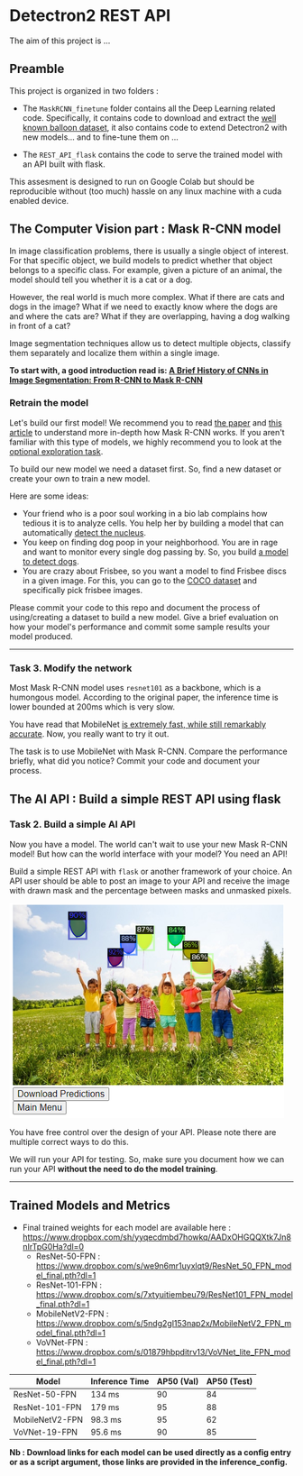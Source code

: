 # Detectron2 REST API

The aim of this project is ...


## Preamble

This project is organized in two folders : 

- The `MaskRCNN_finetune` folder contains all the Deep Learning related code. Specifically, it contains code to download and extract the [well known balloon dataset](https://github.com/matterport/Mask_RCNN/releases), it also contains code to extend Detectron2 with new models... and to fine-tune them on ... 

- The `REST_API_flask` contains the code to serve the trained model with an API built with flask.

This assesment is designed to run on Google Colab but should be reproducible without (too much) hassle on any linux machine with a cuda enabled device.





## The Computer Vision part : Mask R-CNN model

In image classification problems, there is usually a single object of interest. For that specific object, we build models to predict whether that object belongs to a specific class. For example, given a picture of an animal, the model should tell you whether it is a cat or a dog.

However, the real world is much more complex. What if there are cats and dogs in the image? What if we need to exactly know where the dogs are and where the cats are? What if they are overlapping, having a dog walking in front of a cat?

Image segmentation techniques allow us to detect multiple objects, classify them separately and localize them within a single image.

**To start with, a good introduction read is:
[A Brief History of CNNs in Image Segmentation: From R-CNN to Mask R-CNN](https://blog.athelas.com/a-brief-history-of-cnns-in-image-segmentation-from-r-cnn-to-mask-r-cnn-34ea83205de4)**


### Retrain the model

Let's build our first model! We recommend you to read [the paper](https://arxiv.org/pdf/1703.06870.pdf) and [this article](https://engineering.matterport.com/splash-of-color-instance-segmentation-with-mask-r-cnn-and-tensorflow-7c761e238b46) to understand more in-depth how Mask R-CNN works. If you aren't familiar with this type of models, we highly recommend you to look at the [optional exploration task](#optional-exploration-task).

To build our new model we need a dataset first. So, find a new dataset or create your own to train a new model.

Here are some ideas:

* Your friend who is a poor soul working in a bio lab complains how tedious it is to analyze cells. You help her by building a model that can automatically [detect the nucleus](https://colab.research.google.com/github/navidyou/Mask-RCNN-implementation-for-cell-nucleus-detection-executable-on-google-colab-/blob/master/mask_RCNN_cell_nucleus_google_colab.ipynb#scrollTo=jBONWUhASZIO).
* You keep on finding dog poop in your neighborhood. You are in rage and want to monitor every single dog passing by. So, you build [a model to detect dogs](https://hackernoon.com/instance-segmentation-in-google-colab-with-custom-dataset-b3099ac23f35).
* You are crazy about Frisbee, so you want a model to find Frisbee discs in a given image. For this, you can go to the [COCO dataset](http://cocodataset.org/#explore) and specifically pick frisbee images.

Please commit your code to this repo and document the process of using/creating a dataset to build a new model. Give a brief evaluation on how your model's performance and commit some sample results your model produced.

---


### Task 3. Modify the network

Most Mask R-CNN model uses `resnet101` as a backbone, which is a humongous model. According to the original paper, the inference time is lower bounded at 200ms which is very slow.

You have read that MobileNet [is extremely fast, while still remarkably accurate](https://hackernoon.com/creating-insanely-fast-image-classifiers-with-mobilenet-in-tensorflow-f030ce0a2991). Now, you really want to try it out.

The task is to use MobileNet with Mask R-CNN. Compare the performance briefly, what did you notice? Commit your code and document your process.


## The AI API : Build a simple REST API using flask

### Task 2. Build a simple AI API

Now you have a model. The world can't wait to use your new Mask R-CNN model! But how can the world interface with your model? You need an API!

Build a simple REST API with `flask` or another framework of your choice. An API user should be able to post an image to your API and receive the image with drawn mask and the percentage between masks and unmasked pixels.

![Input](api-example.png)

You have free control over the design of your API. Please note there are multiple correct ways to do this.

We will run your API for testing. So, make sure you document how we can run your API **without the need to do the model training**.

---

## Trained Models and Metrics 

- Final trained weights for each model are available here : https://www.dropbox.com/sh/yyqecdmbd7howkq/AADxOHGQQXtk7Jn8nIrTpG0Ha?dl=0
  - ResNet-50-FPN : https://www.dropbox.com/s/we9n6mr1uyxlqt9/ResNet_50_FPN_model_final.pth?dl=1
  - ResNet-101-FPN : https://www.dropbox.com/s/7xtyuitiembeu79/ResNet101_FPN_model_final.pth?dl=1
  - MobileNetV2-FPN : https://www.dropbox.com/s/5ndg2gl153nap2x/MobileNetV2_FPN_model_final.pth?dl=1
  - VoVNet-FPN : https://www.dropbox.com/s/01879hbpditrv13/VoVNet_lite_FPN_model_final.pth?dl=1

| Model           | Inference Time   |  AP50 (Val) | AP50 (Test) |
|-----------------|------------------|-------------|-------------|
| ResNet-50-FPN   | 134 ms  | 90          | 84          |
| ResNet-101-FPN  | 179 ms  | 95          | 88          |
| MobileNetV2-FPN | 98.3 ms | 95          | 62          |
| VoVNet-19-FPN   | 95.6 ms | 90          | 85          |


**Nb : Download links for each model can be used directly as a config entry or as a script argument, those links are provided in the inference_config.** 
